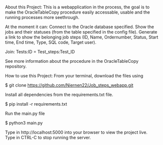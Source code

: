 About this Project:
This is a webapplication in the process, the goal is to make the OracleTableCopy procedure easily accessable, usable and the running processes more seethrough.

At the moment it can: 
Connect to the Oracle database specified.
Show the jobs and their statuses (from the table specified in the config file).
Generate a link to show the belonging job steps (ID, Name, Ordernumber, Status, Start time, End time, Type, SQL code, Target user).

Join: 
Tests:ID = Test_steps:Test_ID

See more information about the procedure in the OracleTableCopy repository.




How to use this Project:
From your terminal, download the files using

$ git clone https://github.com/Niernen22/Job_steps_webapp.git

Install all dependencies from the requirements.txt file.

$ pip install -r requirements.txt

Run the main.py file

$ python3 main.py

Type in http://localhost:5000 into your browser to view the project live. Type in CTRL-C to stop running the server.
